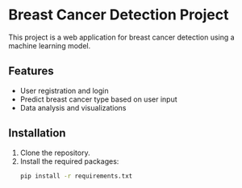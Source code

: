 # Breast Cancer Detection Project

This project is a web application for breast cancer detection using a machine learning model.

## Features
- User registration and login
- Predict breast cancer type based on user input
- Data analysis and visualizations

## Installation
1. Clone the repository.
2. Install the required packages:
   ```bash
   pip install -r requirements.txt
